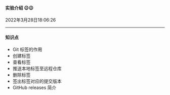#### 实验介绍   😉😉

2022年3月28日18:06:26

---

#### 知识点

- Git 标签的作用
- 创建标签
- 查看标签
- 推送本地标签至远程仓库
- 删除标签
- 签出标签对应的提交版本
- GitHub releases 简介